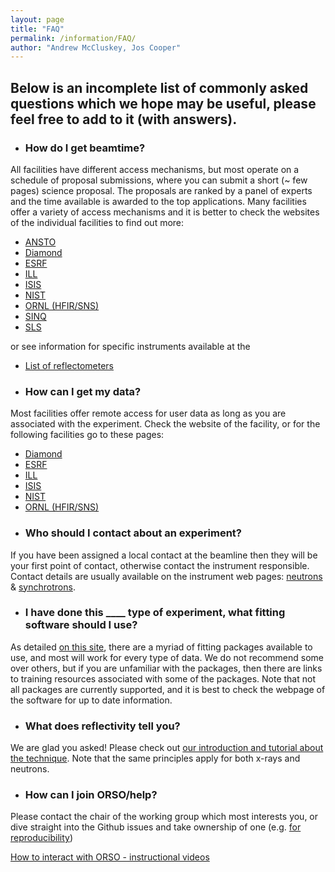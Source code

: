 ```yaml
---
layout: page
title: "FAQ"
permalink: /information/FAQ/
author: "Andrew McCluskey, Jos Cooper"
---
```


## Below is an incomplete list of commonly asked questions which we hope may be useful, please feel free to add to it (with answers).

* ### How do I get beamtime?

All facilities have different access mechanisms, but most operate on a schedule of proposal submissions, where you can submit a short (~ few pages) science proposal. The proposals are ranked by a panel of experts and the time available is awarded to the top applications. Many facilities offer a variety of access mechanisms and it is better to check the websites of the individual facilities to find out more:

  - [ANSTO](https://www.ansto.gov.au/user-access)
  - [Diamond](https://www.diamond.ac.uk/Users/Apply-for-Beamtime.html)
  - [ESRF](https://www.esrf.eu/UsersAndScience/UserGuide/Applying)
  - [ILL](https://www.ill.eu/users/applying-for-beamtime/proposal-submission)
  - [ISIS](https://www.isis.stfc.ac.uk/Pages/Apply-for-beamtime.aspx)
  - [NIST](https://www.nist.gov/ncnr/call-proposals)
  - [ORNL (HFIR/SNS)](https://neutrons.ornl.gov/users/how-submit-proposal)
  - [SINQ](https://www.psi.ch/en/sinq/beamtime-applications)
  - [SLS](https://www.psi.ch/en/sls/users-proposals)

or see information for specific instruments available at the

  - [List of reflectometers](https://www.reflectometry.org/information/activities)

* ### How can I get my data?

Most facilities offer remote access for user data as long as you are associated with the experiment. Check the website of the facility, or for the following facilities go to these pages:

  - [Diamond](https://www.diamond.ac.uk/Users/Experiment-at-Diamond/IT-User-Guide/At-DLS/Access-data.html)
  - [ESRF](https://www.esrf.eu/home/UsersAndScience/support-and-infrastructure/Computing/ComputingOffsite/accessing-experimental-data.html)
  - [ILL](www.data.ill.eu)
  - [ISIS](https://data.isis.stfc.ac.uk)
  - [NIST](https://ncnr.nist.gov/pub/ncnrdata/)
  - [ORNL (HFIR/SNS)](https://neutrons.ornl.gov/users/data-management)


* ###  Who should I contact about an experiment?

If you have been assigned a local contact at the beamline then they will be your first point of contact, otherwise contact the instrument responsible. Contact details are usually available on the instrument web pages: [neutrons](https://www.reflectometry.org/information/reflectometers/) & [synchrotrons](https://www.reflectometry.org/information/xray_reflectometers/).

* ###  I have done this ____ type of experiment, what fitting software should I use?

As detailed [on this site](https://www.reflectometry.org/information/software/), there are a myriad of fitting packages available to use, and most will work for every type of data. We do not recommend some over others, but if you are unfamiliar with the packages, then there are links to training resources associated with some of the packages. Note that not all packages are currently supported, and it is best to check the webpage of the software for up to date information.

* ###  What does reflectivity tell you?

We are glad you asked! Please check out [our introduction and tutorial about the technique](https://www.reflectometry.org/information/learning). Note that the same principles apply for both x-rays and neutrons.

* ###  How can I join ORSO/help?

Please contact the chair of the working group which most interests you, or dive straight into the Github issues and take ownership of one (e.g. [for reproducibility](https://github.com/reflectivity/reproducibility/projects/2))

[How to interact with ORSO - instructional videos](https://www.reflectometry.org/information/interact_with_orso/)

